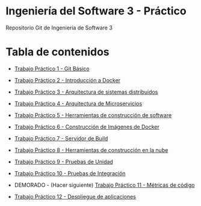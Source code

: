 # Ingeniería del Software 3 - Práctico

Repositorio Git de Ingeniería de Software 3

# Tabla de contenidos

  * [Trabajo Práctico 1 - Git Básico](trabajos/01-git-basico.md)

  * [Trabajo Práctico 2 - Introducción a Docker](trabajos/02-introduccion-docker.md)
  
  * [Trabajo Práctico 3 - Arquitectura de sistemas distribuidos](trabajos/03-arquitectura-sistemas-distribuidos.md)

  * [Trabajo Práctico 4 - Arquitectura de Microservicios](trabajos/04-arquitectura-microservicios.md)

  * [Trabajo Práctico 5 - Herramientas de construcción de software](trabajos/05-herramientas-construccion-software.md)

  * [Trabajo Práctico 6 - Construcción de Imágenes de Docker](trabajos/06-construccion-imagenes-docker.md)

  * [Trabajo Práctico 7 - Servidor de Build](trabajos/07-servidor-build.md)

  * [Trabajo Práctico 8 - Herramientas de construcción en la nube](trabajos/08-herramientas-nube.md)  

  * [Trabajo Práctico 9 - Pruebas de Unidad](trabajos/09-pruebas-unidad.md)  

  * [Trabajo Práctico 10 - Pruebas de Integración](trabajos/10-pruebas-integracion.md)  

  * DEMORADO - (Hacer siguiente) [Trabajo Práctico 11 - Métricas de código](trabajos/11-metricas-codigo.md)

  * [Trabajo Práctico 12 - Despliegue de aplicaciones](trabajos/12-despliegue-aplicaciones.md)  

